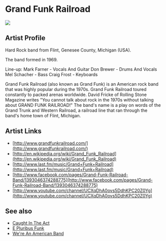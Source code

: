 # Grand Funk Railroad

![](../../asssets/artists/Grand_Funk_Railroad.png)

## Artist Profile

Hard Rock band from Flint, Genesee County, Michigan (USA).

The band formed in 1969.

Line-up:
Mark Farner - Vocals And Guitar
Don Brewer - Drums And Vocals
Mel Schacher - Bass
Craig Frost - Keyboards

Grand Funk Railroad (also known as Grand Funk) is an American rock band that was highly popular during the 1970s. Grand Funk Railroad toured constantly to packed arenas worldwide. David Fricke of Rolling Stone Magazine writes "You cannot talk about rock in the 1970s without talking about GRAND FUNK RAILROAD!" The band's name is a play on words of the Grand Trunk and Western Railroad, a railroad line that ran through the band's home town of Flint, Michigan.

## Artist Links

- [http://www.grandfunkrailroad.com/](http://www.grandfunkrailroad.com/)
- [http://en.wikipedia.org/wiki/Grand_Funk_Railroad](http://en.wikipedia.org/wiki/Grand_Funk_Railroad)
- [http://www.last.fm/music/Grand+Funk+Railroad](http://www.last.fm/music/Grand+Funk+Railroad)
- [http://www.facebook.com/pages/Grand-Funk-Railroad-Band/1393046374288775](http://www.facebook.com/pages/Grand-Funk-Railroad-Band/1393046374288775)
- [http://www.youtube.com/channel/UCXqDhA0ovs5DdhKPC20Z0Yg](http://www.youtube.com/channel/UCXqDhA0ovs5DdhKPC20Z0Yg)


## See also

- [Caught In The Act](Grand_Funk_Railroad-Caught_In_The_Act.md)
- [E Pluribus Funk](Grand_Funk_Railroad-E_Pluribus_Funk.md)
- [We're An American Band](Grand_Funk_Railroad-Were_An_American_Band.md)
